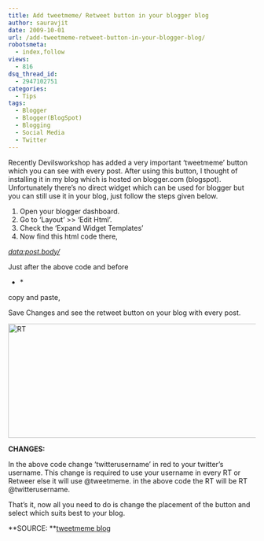 ```yaml
---
title: Add tweetmeme/ Retweet button in your blogger blog
author: sauravjit
date: 2009-10-01
url: /add-tweetmeme-retweet-button-in-your-blogger-blog/
robotsmeta:
  - index,follow
views:
  - 816
dsq_thread_id:
  - 2947102751
categories:
  - Tips
tags:
  - Blogger
  - Blogger(BlogSpot)
  - Blogging
  - Social Media
  - Twitter
---
```

Recently Devilsworkshop has added a very important &#8216;tweetmeme&#8217; button which you can see with every post. After using this button, I thought of installing it in my blog which is hosted on blogger.com (blogspot). Unfortunately there&#8217;s no direct widget which can be used for blogger but you can still use it in your blog, just follow the steps given below.

  1. Open your blogger dashboard.
  2. Go to &#8216;Layout&#8217; >> &#8216;Edit Html&#8217;.
  3. Check the &#8216;Expand Widget Templates&#8217;
  4. Now find this html code there,

*<p><data:post.body/>*

Just after the above code and before

* </p>*

copy and paste,

*<script type=&#8221;text/javascript&#8221;>  
tweetmeme_url = &#8216;<data:post.url/>**&#8216;;  
tweetmeme_source = &#8216;<span style="color: #ff0000">twitterusername</span>&#8216;;  
</script>*

*<script type=&#8221;text/javascript&#8221; src=&#8221;http://tweetmeme.com/i/scripts/button.js&#8221;></script>*

Save Changes and see the retweet button on your blog with every post.

<img class="aligncenter size-full wp-image-15162" src="http://cdn.devilsworkshop.org/files/2009/09/RT.jpg" alt="RT" width="572" height="232" />

**CHANGES:**

In the above code change &#8216;twitterusername&#8217; in red to your twitter&#8217;s username. This change is required to use your username in every RT or Retweer else it will use @tweetmeme. in the above code the RT will be RT @twitterusername.

That&#8217;s it, now all you need to do is change the placement of the button and select which suits best to your blog.

**SOURCE: **<a href="http://help.tweetmeme.com/2009/04/07/integrating-the-tweetmeme-button-into-blogger/" onclick="_gaq.push(['_trackEvent', 'outbound-article', 'http://help.tweetmeme.com/2009/04/07/integrating-the-tweetmeme-button-into-blogger/', 'tweetmeme blog']);" target="_self">tweetmeme blog</a>
